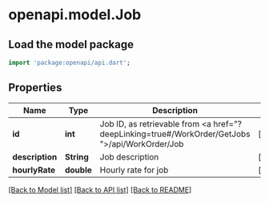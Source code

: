 # openapi.model.Job

## Load the model package
```dart
import 'package:openapi/api.dart';
```

## Properties
Name | Type | Description | Notes
------------ | ------------- | ------------- | -------------
**id** | **int** | Job ID, as retrievable from <a href=\"?deepLinking=true#/WorkOrder/GetJobs \">/api/WorkOrder/Job</a> | [optional] 
**description** | **String** | Job description | [optional] 
**hourlyRate** | **double** | Hourly rate for job | [optional] 

[[Back to Model list]](../README.md#documentation-for-models) [[Back to API list]](../README.md#documentation-for-api-endpoints) [[Back to README]](../README.md)


